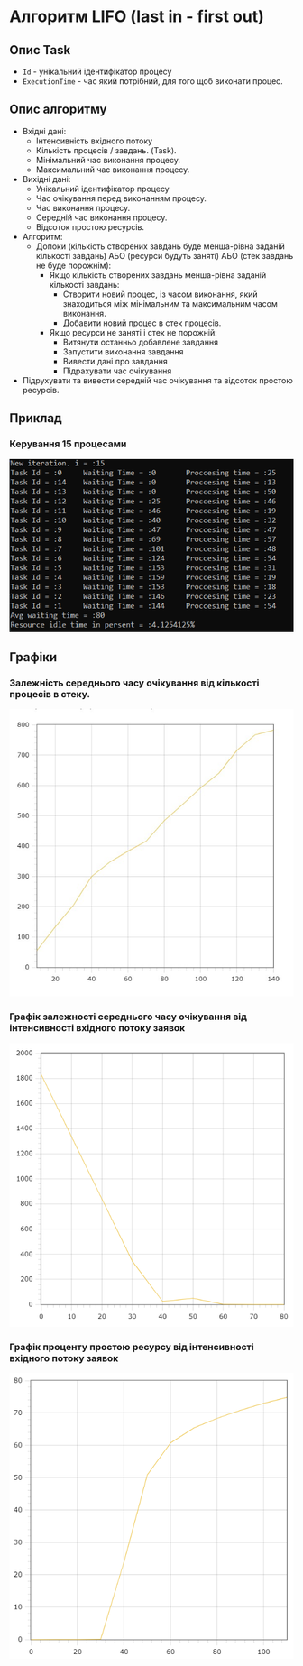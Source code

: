 # Алгоритм LIFO (last in - first out)
## Опис Task
- `Id` - унікальний ідентифікатор процесу
- `ExecutionTime` - час який потрібний, для того щоб виконати процес.
## Опис алгоритму
- Вхідні дані: 
  - Інтенсивність вхідного потоку
  - Кількість процесів / завдань. (Task).
  - Мінімальний час виконання процесу.
  - Максимальний час виконання процесу.
- Вихідні дані:
  - Унікальний ідентифікатор процесу
  - Час очікування перед виконанням процесу.
  - Час виконання процесу.
  - Середній час виконання процесу.
  - Відсоток простою ресурсів.
- Алгоритм:
  - Допоки (кількість створених завдань буде менша-рівна заданій кількості завдань) АБО (ресурси будуть заняті) АБО (стек завдань не буде порожнім):
    - Якщо кількість створених завдань менша-рівна заданій кількості завдань:
      - Створити новий процес, із часом виконання, який знаходиться між мінімальним та максимальним часом виконання.
      - Добавити новий процес в стек процесів.
    - Якщо ресурси не заняті і стек не порожній:
      - Витянути останньо добавлене завдання
      - Запустити виконання завдання
      - Вивести дані про завдання
      - Підрахувати час очікування
 - Підрухувати та вивести середній час очікування та відсоток простою ресурсів.
## Приклад
### Керування 15 процесами
![Керування 15 процесами](Graphs/example.png "Керування 15 процесами")
## Графіки
### Залежність середнього часу очікування від кількості процесів в стеку.
![Залежність середнього часу очікування від кількості процесів в стеку.](Graphs/graph1.png "Залежність середнього часу очікування від кількості процесів в стеку.")
### Графік залежності середнього часу очікування від інтенсивності вхідного потоку заявок
![Графік залежності середнього часу очікування від інтенсивності вхідного потоку заявок](Graphs/graph2.png "Графік залежності середнього часу очікування від інтенсивності вхідного потоку заявок")
### Графік проценту простою ресурсу від  інтенсивності вхідного потоку заявок
![Графік проценту простою ресурсу від  інтенсивності вхідного потоку заявок](Graphs/graph3.png "Графік проценту простою ресурсу від  інтенсивності вхідного потоку заявок")
